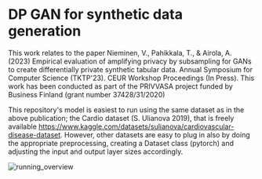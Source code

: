 # DP GAN for synthetic data generation
This work relates to the paper Nieminen, V., Pahikkala, T., & Airola, A. (2023) Empirical evaluation of amplifying privacy by subsampling for GANs to create differentially private synthetic tabular data. Annual Symposium for Computer Science (TKTP'23). CEUR Workshop Proceedings (In Press). This work has been conducted as part of the PRIVVASA project funded by Business Finland (grant number 37428/31/2020)

This repository's model is easiest to run using the same dataset as in the above publication; the Cardio dataset (S. Ulianova 2019), that is freely available https://www.kaggle.com/datasets/sulianova/cardiovascular-disease-dataset. However, other datasets are easy to plug in also by doing the appropriate preprocessing, creating a Dataset class (pytorch) and adjusting the input and output layer sizes accordingly. 





![running_overview](https://github.com/vajnie/privasa_dp_tabular_gan/assets/47028779/4dc78b4d-3aae-4fcd-8420-0076354292ac)

